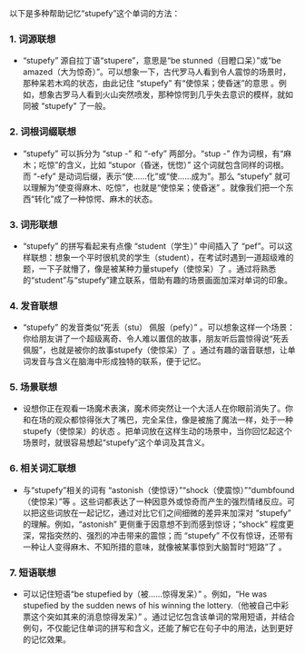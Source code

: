 以下是多种帮助记忆“stupefy”这个单词的方法：

### 1. 词源联想
 - “stupefy” 源自拉丁语“stupere”，意思是“be stunned（目瞪口呆）”或“be amazed（大为惊奇）”。可以想象一下，古代罗马人看到令人震惊的场景时，那种呆若木鸡的状态，由此记住 “stupefy” 有“使惊呆；使昏迷”的意思 。例如，想象古罗马人看到火山突然喷发，那种惊愕到几乎失去意识的模样，就如同被 “stupefy” 了一般。

### 2. 词根词缀联想
 - “stupefy” 可以拆分为 “stup -” 和 “-efy” 两部分。“stup -” 作为词根，有“麻木；吃惊”的含义，比如 “stupor（昏迷，恍惚）” 这个词就包含同样的词根。而 “-efy” 是动词后缀，表示“使……化”或“使……成为”。那么 “stupefy” 就可以理解为“使变得麻木、吃惊”，也就是“使惊呆；使昏迷” 。就像我们把一个东西“转化”成了一种惊愕、麻木的状态。

### 3. 词形联想
 - “stupefy” 的拼写看起来有点像 “student（学生）” 中间插入了 “pef”。可以这样联想：想象一个平时很机灵的学生（student），在考试时遇到一道超级难的题，一下子就懵了，像是被某种力量stupefy（使惊呆）了 。通过将熟悉的“student”与“stupefy”建立联系，借助有趣的场景画面加深对单词的印象。

### 4. 发音联想
 - “stupefy” 的发音类似“死丢（stu） 佩服（pefy）” 。可以想象这样一个场景：你给朋友讲了一个超级离奇、令人难以置信的故事，朋友听后震惊得说“死丢佩服”，也就是被你的故事stupefy（使惊呆）了 。通过有趣的谐音联想，让单词发音与含义在脑海中形成独特的联系，便于记忆。

### 5. 场景联想
 - 设想你正在观看一场魔术表演，魔术师突然让一个大活人在你眼前消失了。你和在场的观众都惊得张大了嘴巴，完全呆住，像是被施了魔法一样，处于一种stupefy（使惊呆）的状态 。把单词放在这样生动的场景中，当你回忆起这个场景时，就很容易想起“stupefy”这个单词及其含义。

### 6. 相关词汇联想
 - 与“stupefy”相关的词有 “astonish（使惊讶）”“shock（使震惊）”“dumbfound（使惊呆）”等 。这些词都表达了一种因意外或惊奇而产生的强烈情绪反应。可以把这些词放在一起记忆，通过对比它们之间细微的差异来加深对 “stupefy” 的理解。例如，“astonish” 更侧重于因意想不到而感到惊讶；“shock” 程度更深，常指突然的、强烈的冲击带来的震惊；而 “stupefy” 不仅有惊讶，还带有一种让人变得麻木、不知所措的意味，就像被某事惊到大脑暂时“短路”了 。

### 7. 短语联想
 - 可以记住短语“be stupefied by（被……惊得发呆）” 。例如，“He was stupefied by the sudden news of his winning the lottery.（他被自己中彩票这个突如其来的消息惊得发呆）” 。通过记忆包含该单词的常用短语，并结合例句，不仅能记住单词的拼写和含义，还能了解它在句子中的用法，达到更好的记忆效果。 